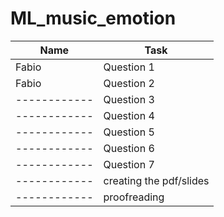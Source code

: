 # ML_music_emotion


| Name  | Task      |
|-------------|----------------|
| Fabio      | Question 1     |
| Fabio      | Question 2     |
|------------| Question 3     |
|------------| Question 4     |
|------------| Question 5     |
|------------| Question 6     |
|------------| Question 7     |
|------------| creating the pdf/slides|
|------------| proofreading|

